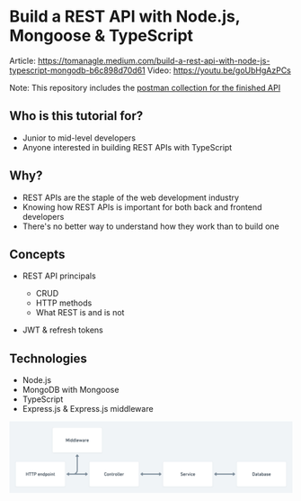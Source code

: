 # Build a REST API with Node.js, Mongoose & TypeScript

Article: https://tomanagle.medium.com/build-a-rest-api-with-node-js-typescript-mongodb-b6c898d70d61
Video: https://youtu.be/goUbHgAzPCs

Note: This repository includes the [postman collection for the finished API](postman_collection.json)

## Who is this tutorial for?

- Junior to mid-level developers
- Anyone interested in building REST APIs with TypeScript

## Why?

- REST APIs are the staple of the web development industry
- Knowing how REST APIs is important for both back and frontend developers
- There's no better way to understand how they work than to build one

## Concepts

- REST API principals

  - CRUD
  - HTTP methods
  - What REST is and is not

- JWT & refresh tokens

## Technologies

- Node.js
- MongoDB with Mongoose
- TypeScript
- Express.js & Express.js middleware

![](./diagram.png)
